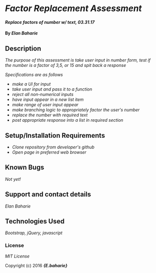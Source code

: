 # _Factor Replacement Assessment_

#### _Replace factors of number w/ text, 03.31.17_

#### By _**Elan Baharie**_

## Description

_The purpose of this assessment is take user input in number form, test if the number is a factor of 3,5, or 15 and spit back a response_

_Specifications are as follows_

* _make a UI for input_
* _take user input and pass it to a function_
* _reject all non-numerical inputs_
* _have input appear in a new list item_
* _make range of user input appear_
* _make branching logic to appropriately factor the user's number_
* _replace the number with required text_
* _post appropriate response into a list in required section_

## Setup/Installation Requirements

* _Clone repository from developer's github_
* _Open page in preferred web browser_

## Known Bugs

_Not yet!_

## Support and contact details

_Elan Baharie_

## Technologies Used

_Bootstrap, jQuery, javascript_

### License

*MIT License*

Copyright (c) 2016 **_{E.baharie}_**
